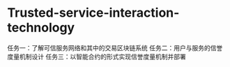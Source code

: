 # Trusted-service-interaction-technology
任务一：了解可信服务网络和其中的交易区块链系统
任务二：用户与服务的信誉度量机制设计
任务三：以智能合约的形式实现信誉度量机制并部署
